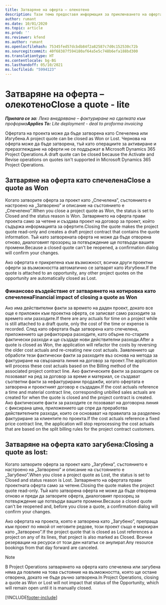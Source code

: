 ```yaml
---
title: Затваряне на оферта – олекотено
description: Тази тема предоставя информация за приключването на оферта в Project Operations.
author: rumant
ms.date: 10/01/2020
ms.topic: article
ms.prod: ''
ms.reviewer: kfend
ms.author: rumant
ms.openlocfilehash: 75345fed57dcbdb84f2a82587c7d0c152530c72b
ms.sourcegitcommit: 40f68387f594180af64a5e5c748b6efa188bd300
ms.translationtype: HT
ms.contentlocale: bg-BG
ms.lasthandoff: 05/10/2021
ms.locfileid: "5994123"
---
```

# <a name="close-a-quote---lite"></a><span data-ttu-id="ddea5-103">Затваряне на оферта – олекотено</span><span class="sxs-lookup"><span data-stu-id="ddea5-103">Close a quote - lite</span></span>

<span data-ttu-id="ddea5-104">_**Прилага се за:** Леко внедряване – фактуриране на сделката към проформа_</span><span class="sxs-lookup"><span data-stu-id="ddea5-104">_**Applies To:** Lite deployment - deal to proforma invoicing_</span></span>

<span data-ttu-id="ddea5-105">Офертата на проекта може да бъде затворена като Спечелена или Изгубена.</span><span class="sxs-lookup"><span data-stu-id="ddea5-105">A project quote can be closed as Won or Lost.</span></span> <span data-ttu-id="ddea5-106">Чернова на оферта може да бъде затворена, тъй като операциите за активиране и преразглеждане на оферти не се поддържат в Microsoft Dynamics 365 Project Operations.</span><span class="sxs-lookup"><span data-stu-id="ddea5-106">A draft quote can be closed because the Activate and Revise operations on quotes isn't supported in Microsoft Dynamics 365 Project Operations.</span></span>

## <a name="close-a-quote-as-won"></a><span data-ttu-id="ddea5-107">Затваряне на оферта като спечелена</span><span class="sxs-lookup"><span data-stu-id="ddea5-107">Close a quote as Won</span></span>

<span data-ttu-id="ddea5-108">Когато затворите оферта за проект като „Спечелена”, състоянието е настроено на „Затворено” и описание на състоянието е „Спечелено”.</span><span class="sxs-lookup"><span data-stu-id="ddea5-108">When you close a project quote as Won, the status is set to Closed and the status reason is Won.</span></span> <span data-ttu-id="ddea5-109">Затварянето на оферта прави проекта само за четене и създава проект на договор за проект, който съдържа информацията за офертите.</span><span class="sxs-lookup"><span data-stu-id="ddea5-109">Closing the quote makes the project quote read-only and creates a draft project contract that contains the quote information.</span></span> <span data-ttu-id="ddea5-110">Тъй като затворената оферта не може да бъде отворена отново, диалоговият прозорец за потвърждение ще потвърди вашите промени.</span><span class="sxs-lookup"><span data-stu-id="ddea5-110">Because a closed quote can't be reopened, a confirmation dialog will confirm your changes.</span></span>

<span data-ttu-id="ddea5-111">Ако офертата е прикрепена към възможност, всички други проектни оферти за възможността автоматично се затварят като Изгубени.</span><span class="sxs-lookup"><span data-stu-id="ddea5-111">If the quote is attached to an opportunity, any other project quotes on the opportunity are automatically closed as Lost.</span></span>

### <a name="financial-impact-of-closing-a-quote-as-won"></a><span data-ttu-id="ddea5-112">Финансово въздействие от затварянето на котировка като спечелена</span><span class="sxs-lookup"><span data-stu-id="ddea5-112">Financial impact of closing a quote as Won</span></span>

<span data-ttu-id="ddea5-113">Ако има действителни факти за времето на даден проект, докато все още е приложен към проектна оферта, се записват само разходите за времето или разходите.</span><span class="sxs-lookup"><span data-stu-id="ddea5-113">If there are any actuals for time on a project while is still attached to a draft quote, only the cost of the time or expense is recorded.</span></span> <span data-ttu-id="ddea5-114">След като офертата бъде затворена като спечелена, приложението ще рефакторира разходите, като обърне по-старите фактически разходи и ще създаде нови действителни разходи.</span><span class="sxs-lookup"><span data-stu-id="ddea5-114">After a quote is closed as Won, the application will refactor the costs by reversing the older cost actuals and re-creating new cost actuals.</span></span> <span data-ttu-id="ddea5-115">Заявлението ще обработи тези фактически факти за разходите въз основа на метода за фактуриране на свързаната линия на договор за проект.</span><span class="sxs-lookup"><span data-stu-id="ddea5-115">The application will process these cost actuals based on the Billing method of the associated project contract line.</span></span> <span data-ttu-id="ddea5-116">Ако фактическите факти за разходите се позовават на ред за договор за време и материал, се създават съответни факти за нефактурирани продажби, когато офертата е затворена и проектният договор е създаден.</span><span class="sxs-lookup"><span data-stu-id="ddea5-116">If the cost actuals reference a time and material contract line, corresponding unbilled sales actuals are created for when the quote is closed and the project contract is created.</span></span> <span data-ttu-id="ddea5-117">Ако фактическите факти за разходите се позовават на договорна линия с фиксирана цена, приложението ще спре да преработва действителните разходи, които се основават на правилата за разделено фактуриране за клиентите по проекта.</span><span class="sxs-lookup"><span data-stu-id="ddea5-117">If the cost actuals reference a fixed price contract line, the application will stop reprocessing the cost actuals that are based on the split billing rules for the project contract customers.</span></span>

## <a name="closing-a-quote-as-lost"></a><span data-ttu-id="ddea5-118">Затваряне на оферта като загубена:</span><span class="sxs-lookup"><span data-stu-id="ddea5-118">Closing a quote as lost:</span></span>

<span data-ttu-id="ddea5-119">Когато затворите оферта за проект като „Загубена”, състоянието е настроено на „Затворено” и описание на състоянието е „Загубено”.</span><span class="sxs-lookup"><span data-stu-id="ddea5-119">When you close a project quote as Lost, the status is set to Closed and status reason is Lost.</span></span> <span data-ttu-id="ddea5-120">Затварянето на офертата прави проектната оферта само за четене.</span><span class="sxs-lookup"><span data-stu-id="ddea5-120">Closing the quote makes the project quote read-only.</span></span> <span data-ttu-id="ddea5-121">Тъй като затворена оферта не може да бъде отворена отново и преди да затворите оферта, диалоговият прозорец за потвърждение ще потвърди вашите промени.</span><span class="sxs-lookup"><span data-stu-id="ddea5-121">Because a closed quote can't be reopened and, before you close a quote, a confirmation dialog will confirm your changes.</span></span>

<span data-ttu-id="ddea5-122">Ако офертата на проекта, която е затворена като „Загубено”, препраща към проект по някой от неговите редове, този проект също е маркиран като „Затворено”.</span><span class="sxs-lookup"><span data-stu-id="ddea5-122">If the project quote that is closed as Lost references a project on any of its lines, that project is also marked as Closed.</span></span> <span data-ttu-id="ddea5-123">Всички резервации на ресурси от този ден нататък се анулират.</span><span class="sxs-lookup"><span data-stu-id="ddea5-123">Any resource bookings from that day forward are canceled.</span></span>

> [!NOTE]
> <span data-ttu-id="ddea5-124">В Project Operations затварянето на оферта като спечелена или загубена няма да повлияе на това състояние на възможността, която ще остане отворена, докато не бъде ръчно затворена.</span><span class="sxs-lookup"><span data-stu-id="ddea5-124">In Project Operations, closing a quote as Won or Lost will not impact that status of the Opportunity, which will remain open until it is manually closed.</span></span>


[!INCLUDE[footer-include](../../includes/footer-banner.md)]